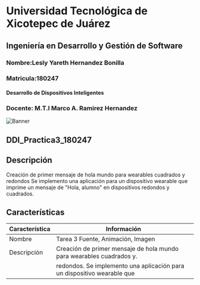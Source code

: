 # Universidad Tecnológica de Xicotepec de Juárez
## Ingeniería en Desarrollo y Gestión de Software
### Nombre:Lesly Yareth Hernandez Bonilla 
### Matricula:180247 
#### Desarrollo de Dispositivos Inteligentes
### Docente: M.T.I Marco A. Ramirez Hernandez


![Banner](https://i.postimg.cc/28Zg3QFz/Banner-de-Twitch-Nubes-Gamer-Chica-Morado.png)

## DDI_Practica3_180247

## Descripción

Creación de primer mensaje de hola mundo para wearables cuadrados y redondos
Se implemento una aplicación para un dispositivo wearable que imprime un mensaje de "Hola, alumno" en dispositivos redondos y 
cuadrados. 

## Características
| Característica         | Información                                                              |
|------------------------|--------------------------------------------------------------------------|
| Nombre                 | Tarea 3 Fuente, Animación, Imagen                                        |
| Descripción            | Creación de primer mensaje de hola mundo para wearables cuadrados y.     |
|                        |  redondos. Se implemento una aplicación para un dispositivo wearable que |                     |                        | imprime un mensaje de "Hola,alumno" en dispositivos redondos y cuadrados.|

















